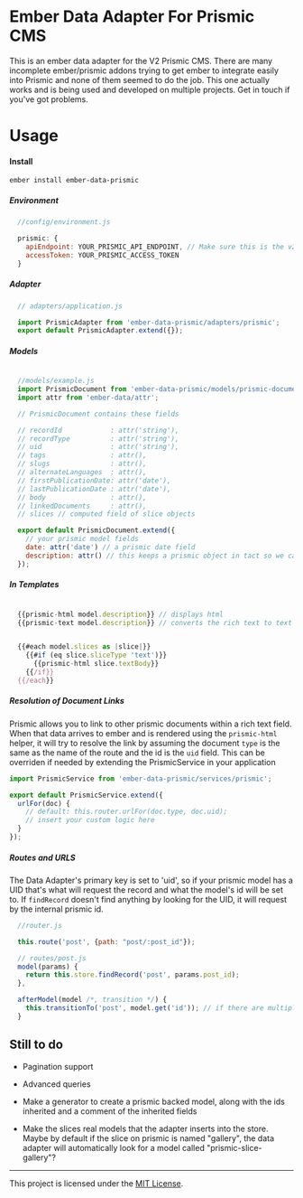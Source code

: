# Ember Data Adapter For Prismic CMS
This is an ember data adapter for the V2 Prismic CMS. There are many incomplete ember/prismic addons trying to get ember to integrate easily into Prismic and none of them seemed to do the job. This one actually works and is being used and developed on multiple projects. Get in touch if you've got problems.

# Usage

#### Install
`ember install ember-data-prismic`

##### Environment
```javascript
  //config/environment.js

  prismic: {
    apiEndpoint: YOUR_PRISMIC_API_ENDPOINT, // Make sure this is the v2 API url
    accessToken: YOUR_PRISMIC_ACCESS_TOKEN
  }
```

##### Adapter
```javascript
  // adapters/application.js

  import PrismicAdapter from 'ember-data-prismic/adapters/prismic';
  export default PrismicAdapter.extend({});
```

##### Models
```javascript

  //models/example.js
  import PrismicDocument from 'ember-data-prismic/models/prismic-document';
  import attr from 'ember-data/attr';

  // PrismicDocument contains these fields

  // recordId            : attr('string'),
  // recordType          : attr('string'),
  // uid                 : attr('string'),
  // tags                : attr(),
  // slugs               : attr(),
  // alternateLanguages  : attr(),
  // firstPublicationDate: attr('date'),
  // lastPublicationDate : attr('date'),
  // body                : attr(),
  // linkedDocuments     : attr(),
  // slices // computed field of slice objects

  export default PrismicDocument.extend({
    // your prismic model fields
    date: attr('date') // a prismic date field
    description: attr() // this keeps a prismic object in tact so we can use our template helpers for displaying HTML or text
  });
```

##### In Templates
```javascript

  {{prismic-html model.description}} // displays html
  {{prismic-text model.description}} // converts the rich text to text


  {{#each model.slices as |slice|}}
    {{#if (eq slice.sliceType 'text')}}
      {{prismic-html slice.textBody}}
    {{/if}}
  {{/each}}

```

##### Resolution of Document Links

Prismic allows you to link to other prismic documents within a rich text field. When that data arrives to ember and is rendered using the `prismic-html` helper, it will try to resolve the link by assuming the document `type` is the same as the name of the route and the id is the `uid` field. This can be overriden if needed by extending the PrismicService in your application

```javascript
import PrismicService from 'ember-data-prismic/services/prismic';

export default PrismicService.extend({
  urlFor(doc) {
    // default: this.router.urlFor(doc.type, doc.uid);
    // insert your custom logic here
  }
});

```

##### Routes and URLS

The Data Adapter's primary key is set to 'uid', so if your prismic model has a UID that's what will request the record and what the model's id will be set to. If `findRecord` doesn't find anything by looking for the UID, it will request by the internal prismic id.

```javascript
  //router.js

  this.route('post', {path: "post/:post_id"});

  // routes/post.js
  model(params) {
    return this.store.findRecord('post', params.post_id);
  },

  afterModel(model /*, transition */) {
    this.transitionTo('post', model.get('id')); // if there are multiple slugs this will transition to the correct url (the UID)
  }
```

## Still to do
- Pagination support

- Advanced queries

- Make a generator to create a prismic backed model, along with the ids inherited and a comment of the inherited fields

- Make the slices real models that the adapter inserts into the store. Maybe by default if the slice on prismic is named "gallery", the data adapter will automatically look for a model called "prismic-slice-gallery"?

------------------------------------------------------------------------------

This project is licensed under the [MIT License](LICENSE.md).
